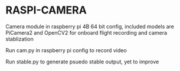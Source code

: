 # RASPI-CAMERA
Camera module in raspberry pi 4B 64 bit config, included models are PiCamera2 and OpenCV2 for onboard flight recording and camera stablization


Run cam.py in raspberry pi config to record video

Run stable.py to generate psuedo stable output, yet to improve
